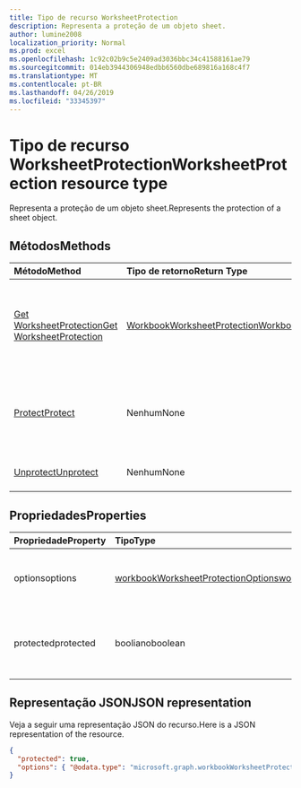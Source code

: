 ```yaml
---
title: Tipo de recurso WorksheetProtection
description: Representa a proteção de um objeto sheet.
author: lumine2008
localization_priority: Normal
ms.prod: excel
ms.openlocfilehash: 1c92c02b9c5e2409ad3036bbc34c41588161ae79
ms.sourcegitcommit: 014eb3944306948edbb6560dbe689816a168c4f7
ms.translationtype: MT
ms.contentlocale: pt-BR
ms.lasthandoff: 04/26/2019
ms.locfileid: "33345397"
---
```

# <a name="worksheetprotection-resource-type"></a><span data-ttu-id="57d50-103">Tipo de recurso WorksheetProtection</span><span class="sxs-lookup"><span data-stu-id="57d50-103">WorksheetProtection resource type</span></span>

<span data-ttu-id="57d50-104">Representa a proteção de um objeto sheet.</span><span class="sxs-lookup"><span data-stu-id="57d50-104">Represents the protection of a sheet object.</span></span>


## <a name="methods"></a><span data-ttu-id="57d50-105">Métodos</span><span class="sxs-lookup"><span data-stu-id="57d50-105">Methods</span></span>

| <span data-ttu-id="57d50-106">Método</span><span class="sxs-lookup"><span data-stu-id="57d50-106">Method</span></span>           | <span data-ttu-id="57d50-107">Tipo de retorno</span><span class="sxs-lookup"><span data-stu-id="57d50-107">Return Type</span></span>    |<span data-ttu-id="57d50-108">Descrição</span><span class="sxs-lookup"><span data-stu-id="57d50-108">Description</span></span>|
|:---------------|:--------|:----------|
|[<span data-ttu-id="57d50-109">Get WorksheetProtection</span><span class="sxs-lookup"><span data-stu-id="57d50-109">Get WorksheetProtection</span></span>](../api/worksheetprotection-get.md) | [<span data-ttu-id="57d50-110">WorkbookWorksheetProtection</span><span class="sxs-lookup"><span data-stu-id="57d50-110">WorkbookWorksheetProtection</span></span>](worksheetprotection.md) |<span data-ttu-id="57d50-111">Leia as propriedades e os relacionamentos do objeto worksheetProtection.</span><span class="sxs-lookup"><span data-stu-id="57d50-111">Read properties and relationships of worksheetProtection object.</span></span>|
|[<span data-ttu-id="57d50-112">Protect</span><span class="sxs-lookup"><span data-stu-id="57d50-112">Protect</span></span>](../api/worksheetprotection-protect.md)|<span data-ttu-id="57d50-113">Nenhum</span><span class="sxs-lookup"><span data-stu-id="57d50-113">None</span></span>|<span data-ttu-id="57d50-p101">Protege uma planilha. Gera uma exceção se a planilha estiver protegida.</span><span class="sxs-lookup"><span data-stu-id="57d50-p101">Protect a worksheet. It throws if the worksheet has been protected.</span></span>|
|[<span data-ttu-id="57d50-116">Unprotect</span><span class="sxs-lookup"><span data-stu-id="57d50-116">Unprotect</span></span>](../api/worksheetprotection-unprotect.md)|<span data-ttu-id="57d50-117">Nenhum</span><span class="sxs-lookup"><span data-stu-id="57d50-117">None</span></span>|<span data-ttu-id="57d50-118">Desprotege uma planilha.</span><span class="sxs-lookup"><span data-stu-id="57d50-118">Unprotect a worksheet</span></span>|

## <a name="properties"></a><span data-ttu-id="57d50-119">Propriedades</span><span class="sxs-lookup"><span data-stu-id="57d50-119">Properties</span></span>
| <span data-ttu-id="57d50-120">Propriedade</span><span class="sxs-lookup"><span data-stu-id="57d50-120">Property</span></span>     | <span data-ttu-id="57d50-121">Tipo</span><span class="sxs-lookup"><span data-stu-id="57d50-121">Type</span></span>   |<span data-ttu-id="57d50-122">Descrição</span><span class="sxs-lookup"><span data-stu-id="57d50-122">Description</span></span>|
|:---------------|:--------|:----------|
|<span data-ttu-id="57d50-123">options</span><span class="sxs-lookup"><span data-stu-id="57d50-123">options</span></span>|[<span data-ttu-id="57d50-124">workbookWorksheetProtectionOptions</span><span class="sxs-lookup"><span data-stu-id="57d50-124">workbookWorksheetProtectionOptions</span></span>](worksheetprotectionoptions.md)|<span data-ttu-id="57d50-125">Opções de proteção da planilha.</span><span class="sxs-lookup"><span data-stu-id="57d50-125">Sheet protection options.</span></span> <span data-ttu-id="57d50-126">Somente leitura.</span><span class="sxs-lookup"><span data-stu-id="57d50-126">Read-only.</span></span>|
|<span data-ttu-id="57d50-127">protected</span><span class="sxs-lookup"><span data-stu-id="57d50-127">protected</span></span>|<span data-ttu-id="57d50-128">booliano</span><span class="sxs-lookup"><span data-stu-id="57d50-128">boolean</span></span>|<span data-ttu-id="57d50-p103">Indica se a planilha está protegida.  Somente leitura.</span><span class="sxs-lookup"><span data-stu-id="57d50-p103">Indicates if the worksheet is protected.  Read-only.</span></span>|

## <a name="json-representation"></a><span data-ttu-id="57d50-131">Representação JSON</span><span class="sxs-lookup"><span data-stu-id="57d50-131">JSON representation</span></span>

<span data-ttu-id="57d50-132">Veja a seguir uma representação JSON do recurso.</span><span class="sxs-lookup"><span data-stu-id="57d50-132">Here is a JSON representation of the resource.</span></span>

<!--{
  "blockType": "resource",
  "optionalProperties": [],
  "baseType": "microsoft.graph.entity",
  "@odata.type": "microsoft.graph.workbookWorksheetProtection"
}-->

```json
{
  "protected": true,
  "options": { "@odata.type": "microsoft.graph.workbookWorksheetProtectionOptions" }
}

```

<!-- uuid: 8fcb5dbc-d5aa-4681-8e31-b001d5168d79
2015-10-25 14:57:30 UTC -->
<!-- {
  "type": "#page.annotation",
  "description": "WorksheetProtection resource",
  "keywords": "",
  "section": "documentation",
  "tocPath": ""
}-->
